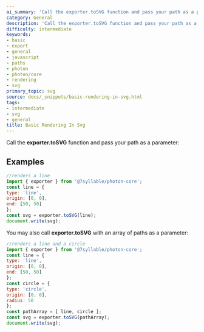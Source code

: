```yaml
---
ai_summary: 'Call the exporter.toSVG function and pass your path as a parameter:'
category: General
description: 'Call the exporter.toSVG function and pass your path as a parameter:'
difficulty: intermediate
keywords:
- basic
- export
- general
- javascript
- paths
- photon
- photon/core
- rendering
- svg
primary_topic: svg
source: docs/_snippets/basic-rendering-in-svg.html
tags:
- intermediate
- svg
- general
title: Basic Rendering In Svg
---
```

Call the **exporter.toSVG** function and pass your path as a parameter:


## Examples

```javascript
//renders a line
import { exporter } from '@7syllable/photon-core';
const line = {
type: 'line',
origin: [0, 0],
end: [50, 50]
};
const svg = exporter.toSVG(line);
document.write(svg);
```

You may also call **exporter.toSVG** with an array of paths as a parameter:

```javascript
//renders a line and a circle
import { exporter } from '@7syllable/photon-core';
const line = {
type: 'line',
origin: [0, 0],
end: [50, 50]
};
const circle = {
type: 'circle',
origin: [0, 0],
radius: 50
};
const pathArray = [ line, circle ];
const svg = exporter.toSVG(pathArray);
document.write(svg);
```
